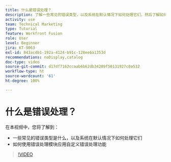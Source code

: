 ```yaml
---
title: 什么是错误处理？
description: 了解一些常见的错误类型，以及系统在默认情况下如何处理它们，然后了解如何在  [!DNL Adobe Workfront Fusion] 中应用自定义错误处理功能。
activity: use
team: Technical Marketing
type: Tutorial
feature: Workfront Fusion
role: User
level: Beginner
jira: KT-9063
exl-id: 843acdb1-192a-4124-b91c-128ee6a1353d
recommendations: noDisplay,catalog
doc-type: video
source-git-commit: d17df7162ccaab6b62db34209f50131927c0a532
workflow-type: ht
source-wordcount: '61'
ht-degree: 100%

---
```


# 什么是错误处理？

在本视频中，您将了解到：

* 一些常见的错误类型是什么，以及系统在默认情况下如何处理它们
* 如何使用错误处理模块应用自定义错误处理功能

>[!VIDEO](https://video.tv.adobe.com/v/3418128/?quality=12&learn=on&enablevpops&captions=chi_hans)
